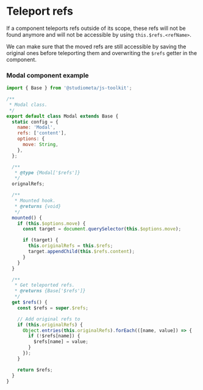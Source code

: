 # Teleport refs

If a component teleports refs outside of its scope, these refs will not be found anymore and will not be accessible by using `this.$refs.<refName>`.

We can make sure that the moved refs are still accessible by saving the original ones before teleporting them and overwriting the `$refs` getter in the component.

### Modal component example

```js
import { Base } from '@studiometa/js-toolkit';

/**
 * Modal class.
 */
export default class Modal extends Base {
  static config = {
    name: 'Modal',
    refs: ['content'],
    options: {
      move: String,
    },
  };

  /**
   * @type {Modal['$refs']}
   */
  orignalRefs;

  /**
   * Mounted hook.
   * @returns {void}
   */
  mounted() {
    if (this.$options.move) {
      const target = document.querySelector(this.$options.move);

      if (target) {
        this.originalRefs = this.$refs;
        target.appendChild(this.$refs.content);
      }
    }
  }

  /**
   * Get teleported refs.
   * @returns {Base['$refs']}
   */
  get $refs() {
    const $refs = super.$refs;

    // Add original refs to
    if (this.originalRefs) {
      Object.entries(this.originalRefs).forEach(([name, value]) => {
        if (!$refs[name]) {
          $refs[name] = value;
        }
      });
    }

    return $refs;
  }
}
```

